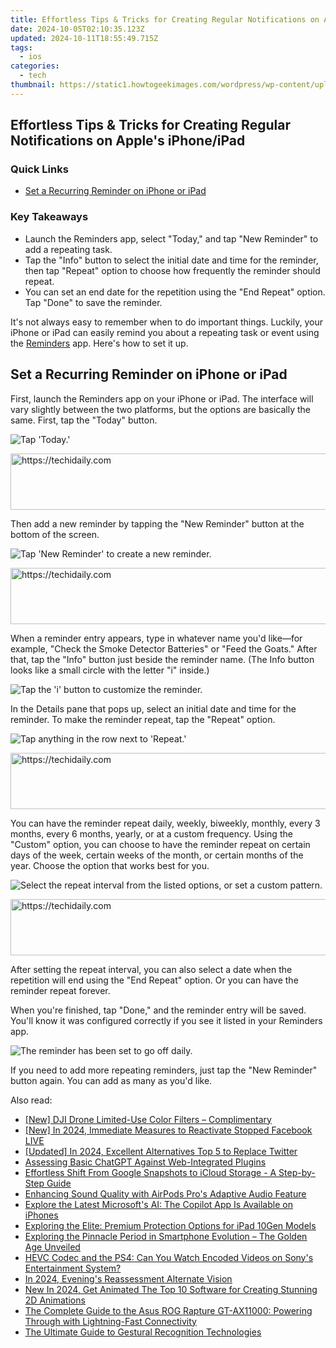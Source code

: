 ```yaml
---
title: Effortless Tips & Tricks for Creating Regular Notifications on Apple's iPhone/iPad
date: 2024-10-05T02:10:35.123Z
updated: 2024-10-11T18:55:49.715Z
tags:
  - ios
categories:
  - tech
thumbnail: https://static1.howtogeekimages.com/wordpress/wp-content/uploads/2024/02/53212310177_51b1180108_o.jpg
---
```


## Effortless Tips & Tricks for Creating Regular Notifications on Apple's iPhone/iPad

### Quick Links

* [Set a Recurring Reminder on iPhone or iPad](https://remote-screen-capture.techidaily.com/updated-2024-approved-innovating-presentations-using-adobe-captivate/)

### Key Takeaways

* Launch the Reminders app, select "Today," and tap "New Reminder" to add a repeating task.
* Tap the "Info" button to select the initial date and time for the reminder, then tap "Repeat" option to choose how frequently the reminder should repeat.
* You can set an end date for the repetition using the "End Repeat" option. Tap "Done" to save the reminder.

 It's not always easy to remember when to do important things. Luckily, your iPhone or iPad can easily remind you about a repeating task or event using the [Reminders](https://youtube-stream.techidaily.com/mastering-video-success-a-list-of-20-pro-shortcuts-for-2024/) app. Here's how to set it up.

##  Set a Recurring Reminder on iPhone or iPad

 First, launch the Reminders app on your iPhone or iPad. The interface will vary slightly between the two platforms, but the options are basically the same. First, tap the "Today" button.

![Tap 'Today.'](https://static1.howtogeekimages.com/wordpress/wp-content/uploads/2024/02/1-tap-today.png) 

<!-- affiliate ads begin -->
<a href="https://appsumo.8odi.net/c/5597632/2123734/7443" target="_top" id="2123734">
  <img src="//a.impactradius-go.com/display-ad/7443-2123734" border="0" alt="https://techidaily.com" width="728" height="90"/>
</a>
<img height="0" width="0" src="https://appsumo.8odi.net/i/5597632/2123734/7443" style="position:absolute;visibility:hidden;" border="0" />
<!-- affiliate ads end -->

 Then add a new reminder by tapping the "New Reminder" button at the bottom of the screen.

![Tap 'New Reminder' to create a new reminder.](https://static1.howtogeekimages.com/wordpress/wp-content/uploads/2024/02/2-tap-new-reminder.png) 

<!-- affiliate ads begin -->
<a href="https://ephamedtechinc.pxf.io/c/5597632/2136618/26400" target="_top" id="2136618">
  <img src="//a.impactradius-go.com/display-ad/26400-2136618" border="0" alt="https://techidaily.com" width="728" height="90"/>
</a>
<img height="0" width="0" src="https://ephamedtechinc.pxf.io/i/5597632/2136618/26400" style="position:absolute;visibility:hidden;" border="0" />
<!-- affiliate ads end -->

 When a reminder entry appears, type in whatever name you'd like—for example, "Check the Smoke Detector Batteries" or "Feed the Goats." After that, tap the "Info" button just beside the reminder name. (The Info button looks like a small circle with the letter "i" inside.)

![Tap the 'i' button to customize the reminder.](https://static1.howtogeekimages.com/wordpress/wp-content/uploads/2024/02/3-tap-the-i-button.png) 

 In the Details pane that pops up, select an initial date and time for the reminder. To make the reminder repeat, tap the "Repeat" option.

![Tap anything in the row next to 'Repeat.'](https://static1.howtogeekimages.com/wordpress/wp-content/uploads/2024/02/4-tap-the-repeat-box.png) 

<!-- affiliate ads begin -->
<a href="https://unicoeye.pxf.io/c/5597632/2134489/18498" target="_top" id="2134489">
  <img src="//a.impactradius-go.com/display-ad/18498-2134489" border="0" alt="https://techidaily.com" width="728" height="90"/>
</a>
<img height="0" width="0" src="https://unicoeye.pxf.io/i/5597632/2134489/18498" style="position:absolute;visibility:hidden;" border="0" />
<!-- affiliate ads end -->

 You can have the reminder repeat daily, weekly, biweekly, monthly, every 3 months, every 6 months, yearly, or at a custom frequency. Using the "Custom" option, you can choose to have the reminder repeat on certain days of the week, certain weeks of the month, or certain months of the year. Choose the option that works best for you.

![Select the repeat interval from the listed options, or set a custom pattern.](https://static1.howtogeekimages.com/wordpress/wp-content/uploads/2024/02/5-repeat-options.png) 

<!-- affiliate ads begin -->
<a href="https://aidotcom.pxf.io/c/5597632/2134502/19576" target="_top" id="2134502">
  <img src="//a.impactradius-go.com/display-ad/19576-2134502" border="0" alt="https://techidaily.com" width="672" height="90"/>
</a>
<img height="0" width="0" src="https://aidotcom.pxf.io/i/5597632/2134502/19576" style="position:absolute;visibility:hidden;" border="0" />
<!-- affiliate ads end -->

 After setting the repeat interval, you can also select a date when the repetition will end using the "End Repeat" option. Or you can have the reminder repeat forever.

 When you're finished, tap "Done," and the reminder entry will be saved. You'll know it was configured correctly if you see it listed in your Reminders app.

![The reminder has been set to go off daily.](https://static1.howtogeekimages.com/wordpress/wp-content/uploads/2024/02/5-daily-repeat.png) 

 If you need to add more repeating reminders, just tap the "New Reminder" button again. You can add as many as you'd like.

<ins class="adsbygoogle"
     style="display:block"
     data-ad-format="autorelaxed"
     data-ad-client="ca-pub-7571918770474297"
     data-ad-slot="1223367746"></ins>

<ins class="adsbygoogle"
     style="display:block"
     data-ad-client="ca-pub-7571918770474297"
     data-ad-slot="8358498916"
     data-ad-format="auto"
     data-full-width-responsive="true"></ins>

<span class="atpl-alsoreadstyle">Also read:</span>
<div><ul>
<li><a href="https://fox-info.techidaily.com/new-dji-drone-limited-use-color-filters-complimentary/"><u>[New] DJI Drone Limited-Use Color Filters – Complimentary</u></a></li>
<li><a href="https://facebook-video-files.techidaily.com/new-in-2024-immediate-measures-to-reactivate-stopped-facebook-live/"><u>[New] In 2024, Immediate Measures to Reactivate Stopped Facebook LIVE</u></a></li>
<li><a href="https://twitter-videos.techidaily.com/updated-in-2024-excellent-alternatives-top-5-to-replace-twitter/"><u>[Updated] In 2024, Excellent Alternatives Top 5 to Replace Twitter</u></a></li>
<li><a href="https://tech-revival.techidaily.com/assessing-basic-chatgpt-against-web-integrated-plugins/"><u>Assessing Basic ChatGPT Against Web-Integrated Plugins</u></a></li>
<li><a href="https://os-tips.techidaily.com/effortless-shift-from-google-snapshots-to-icloud-storage-a-step-by-step-guide/"><u>Effortless Shift From Google Snapshots to iCloud Storage - A Step-by-Step Guide</u></a></li>
<li><a href="https://os-tips.techidaily.com/enhancing-sound-quality-with-airpods-pros-adaptive-audio-feature/"><u>Enhancing Sound Quality with AirPods Pro's Adaptive Audio Feature</u></a></li>
<li><a href="https://os-tips.techidaily.com/explore-the-latest-microsofts-ai-the-copilot-app-is-available-on-iphones/"><u>Explore the Latest Microsoft's AI: The Copilot App Is Available on iPhones</u></a></li>
<li><a href="https://os-tips.techidaily.com/exploring-the-elite-premium-protection-options-for-ipad-10gen-models/"><u>Exploring the Elite: Premium Protection Options for iPad 10Gen Models</u></a></li>
<li><a href="https://os-tips.techidaily.com/exploring-the-pinnacle-period-in-smartphone-evolution-the-golden-age-unveiled/"><u>Exploring the Pinnacle Period in Smartphone Evolution – The Golden Age Unveiled</u></a></li>
<li><a href="https://discover-brilliant.techidaily.com/hevc-codec-and-the-ps4-can-you-watch-encoded-videos-on-sonys-entertainment-system/"><u>HEVC Codec and the PS4: Can You Watch Encoded Videos on Sony's Entertainment System?</u></a></li>
<li><a href="https://some-knowledge.techidaily.com/in-2024-evenings-reassessment-alternate-vision/"><u>In 2024, Evening's Reassessment Alternate Vision</u></a></li>
<li><a href="https://video-content-creator.techidaily.com/new-in-2024-get-animated-the-top-10-software-for-creating-stunning-2d-animations/"><u>New In 2024, Get Animated The Top 10 Software for Creating Stunning 2D Animations</u></a></li>
<li><a href="https://buynow-reviews.techidaily.com/the-complete-guide-to-the-asus-rog-rapture-gt-ax11000-powering-through-with-lightning-fast-connectivity/"><u>The Complete Guide to the Asus ROG Rapture GT-AX11000: Powering Through with Lightning-Fast Connectivity</u></a></li>
<li><a href="https://fox-glue.techidaily.com/the-ultimate-guide-to-gestural-recognition-technologies/"><u>The Ultimate Guide to Gestural Recognition Technologies</u></a></li>
</ul></div>

